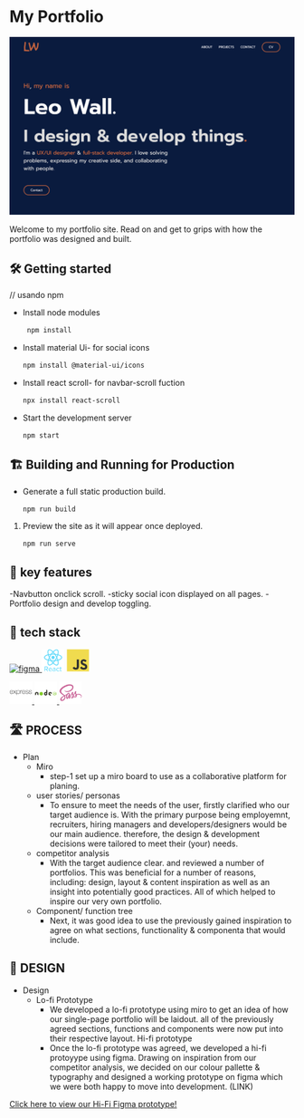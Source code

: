 # My Portfolio



![cover image](./public/Images/PortCoverImage.png)

Welcome to my portfolio site. Read on and get to grips with how the portfolio was designed and built.



## :hammer_and_wrench: Getting started
    
  // usando npm  
  
- Install node modules


  ```sh
   npm install
   ```
   
   
   
- Install material Ui- for social icons


  ```sh
  npm install @material-ui/icons 
   ``` 



- Install react scroll-  for navbar-scroll fuction 

   ```sh
   npx install react-scroll
   ```




- Start the development server

   ```sh
   npm start
   ```

## :building_construction: Building and Running for Production

- Generate a full static production build.

   ```sh
   npm run build
   ```

1. Preview the site as it will appear once deployed.

   ```sh
   npm run serve
   ```

## :dart: key features
  -Navbutton onclick scroll.
  -sticky social icon displayed on all pages.
  -Portfolio design and develop toggling.
    
    
## :test_tube: tech stack

<a href="https://www.figma.com/" target="_blank" rel="noreferrer"> <img src="https://www.vectorlogo.zone/logos/figma/figma-icon.svg" alt="figma" width="40" height="40"/> </a> <a href="https://reactjs.org/" target="_blank" rel="noreferrer"> <img src="https://raw.githubusercontent.com/devicons/devicon/master/icons/react/react-original-wordmark.svg" alt="react" width="40" height="40"/></a> <a href="https://developer.mozilla.org/en-US/docs/Web/JavaScript" target="_blank" rel="noreferrer"> <img src="https://raw.githubusercontent.com/devicons/devicon/master/icons/javascript/javascript-original.svg" alt="javascript" width="40" height="40"/> </a> <p align="left"> <a href="https://expressjs.com" target="_blank" rel="noreferrer"> <img src="https://raw.githubusercontent.com/devicons/devicon/master/icons/express/express-original-wordmark.svg" alt="express" width="40" height="40"/> </a><a href="https://nodejs.org" target="_blank" rel="noreferrer"> <img src="https://raw.githubusercontent.com/devicons/devicon/master/icons/nodejs/nodejs-original-wordmark.svg" alt="nodejs" width="40" height="40"/> </a></a> <a href="https://sass-lang.com" target="_blank" rel="noreferrer"> <img src="https://raw.githubusercontent.com/devicons/devicon/master/icons/sass/sass-original.svg" alt="sass" width="40" height="40"/> </a> </p>


## :motorway: PROCESS 
- Plan
    - Miro
        - step-1 set up a miro board to use as a collaborative platform for planing. 
   - user stories/ personas
        - To ensure to meet the needs of the user, firstly clarified who our target audience is. With the primary purpose being employemnt, recruiters, hiring managers and developers/designers would be our main audience. therefore, the design & development decisions were tailored to meet their (your) needs.
   - competitor analysis
        - With the target audience clear. and reviewed a number of portfolios. This was beneficial for a number of reasons, including: design, layout & content inspiration as well as an insight into potentially good practices. All of which helped to inspire our very own portfolio.
    - Component/ function tree
        - Next, it was good idea to use the previously gained inspiration to agree on what sections, functionality & componenta that would include. 
        
## :art: DESIGN
- Design
    - Lo-fi Prototype
        - We developed a lo-fi prototype using miro to get an idea of how our single-page portfolio will be laidout. all of the previously agreed sections, functions and components were now put into their respective layout.
    Hi-fi prototype
        - Once the lo-fi prototype was agreed, we developed a hi-fi protoyype using figma. Drawing on inspiration from our competitor analysis, we decided on our colour pallette & typography and designed a working prototype on figma which we were both happy to move into development. (LINK)
    
    
    
    
  
​[Click here to view our Hi-Fi Figma prototype!](https://www.figma.com/proto/5QBBMysWUA67nxP3YgARbg/Untitled?node-id=21%3A297&scaling=scale-down&page-id=0%3A1&starting-point-node-id=21%3A297&show-proto-sidebar=1)  
    



